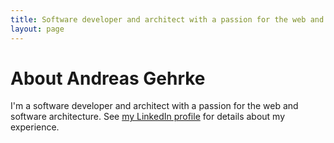 ```yaml
---
title: Software developer and architect with a passion for the web and software architecture
layout: page
---
```

# About Andreas Gehrke

I'm a software developer and architect with a passion for the web and software architecture. See [my LinkedIn profile](http://www.linkedin.com/in/andreasgehrke) for details about my experience.
